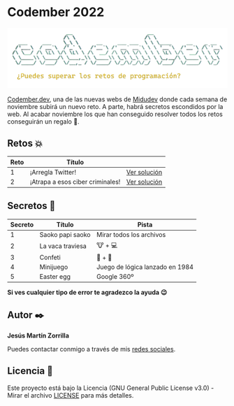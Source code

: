 # Codember 2022
![logo](./assets/logo.png)

[Codember.dev](https://codember.dev), una de las nuevas webs de [Midudev](https://github.com/midudev) donde cada semana de noviembre subirá un nuevo reto. A parte, habrá secretos escondidos por la web. Al acabar noviembre los que han conseguido resolver todos los retos conseguirán un regalo :gift:.

## Retos :boom:

| Reto     | Título            |                                |
| -------- | ----------------- | ------------------------------ |
| 1        | ¡Arregla Twitter! | [Ver solución](./challenge01/) |
| 2        | ¡Atrapa a esos ciber criminales! | [Ver solución](./challenge02/) |

## Secretos :shushing_face:

| Secreto  | Título           | Pista          |
| -------- | ---------------- | -------------- |
| 1        | Saoko papi saoko | Mirar todos los archivos | 
| 2        | La vaca traviesa | :cow: + :computer: |
| 3        | Confeti          | :tada: + :tada: |
| 4        | Minijuego        | Juego de lógica lanzado en 1984 |
| 5        | Easter egg       | Google 360º |

**Si ves cualquier tipo de error te agradezco la ayuda :wink:**

## Autor :black_nib:
**Jesús Martín Zorrilla**

Puedes contactar conmigo a través de mis [redes sociales](https://social-networks-jesusmarzor.vercel.app).

## Licencia 📄
Este proyecto está bajo la Licencia (GNU General Public License v3.0) - Mirar el archivo [LICENSE](LICENSE) para más detalles.
